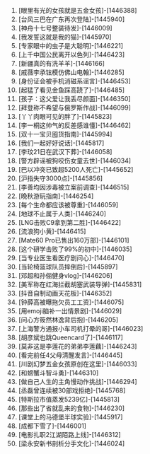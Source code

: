 
1. [眼里有光的女孩就是五金女孩]-[1446388]
1. [台风三巴在广东再次登陆]-[1445940]
1. [神舟十七号整装待发]-[1446009]
1. [我发誓这就是我的猫]-[1445970]
1. [专家眼中的虫子是大聪明]-[1446221]
1. [上千中国公民离开以色列]-[1446423]
1. [新疆真的有洗羊羊]-[1446166]
1. [戚薇李承铉模仿佛山电翰]-[1446285]
1. [身份证会被手机消磁系谣言]-[1446453]
1. [起猛了看见金鱼踩高跷了]-[1446485]
1. [孩子：这父爱让我丢尽颜面]-[1446350]
1. [拜登称不希望与俄罗斯作战]-[1446099]
1. [丫丫肉眼可见的胖了]-[1445823]
1. [李一桐这帅气的反差感谁懂]-[1446462]
1. [双十一宝贝囤货指南]-[1445994]
1. [我们一起好好说话]-[1445817]
1. [李玟21日在武汉下葬]-[1446058]
1. [警方辟谣被狗咬伤女童去世]-[1446034]
1. [巴以冲突已致超5200人死亡]-[1445652]
1. [沪指失守3000点]-[1445856]
1. [李善均因涉毒被立案前调查]-[1446515]
1. [晚秋游玩指南]-[1446254]
1. [每个生命都应该被尊重]-[1446059]
1. [地球不止属于人类]-[1446240]
1. [LNG击败C9拿到第二胜]-[1446422]
1. [流浪狗小黄]-[1446415]
1. [Mate60 Pro已售出160万部]-[1446101]
1. [这个研学击败了99%的初中]-[1446035]
1. [当专业医生看医疗剧问心]-[1446470]
1. [当轮椅篮球队员摔倒后]-[1445897]
1. [邓超和孙俪健身vlog]-[1446206]
1. [美军称在红海拦截胡塞武装导弹]-[1445831]
1. [抖音自制动画天花板]-[1446352]
1. [钟薛高被曝拖欠员工工资]-[1446075]
1. [用emoji脑补一出情景剧]-[1446029]
1. [问心方筱然林逸背后抱]-[1446205]
1. [上海警方通报小车司机打晕的哥]-[1446023]
1. [胡彦斌也跳Queencard了]-[1446117]
1. [莫非这是李莲花的弟弟李莲藕]-[1446243]
1. [看完前任4父母清醒发言]-[1446445]
1. [川剧幻梦五金女孩原创在这里]-[1446033]
1. [和螃蟹斗智斗勇]-[1446310]
1. [做自己人生的主角慢动作挑战]-[1446294]
1. [丞磊曾连续被30部戏拒绝]-[1445768]
1. [特斯拉市值蒸发5239亿]-[1445813]
1. [那些出了省就乱来的食物]-[1446230]
1. [课堂上的马德堡半球实验]-[1445917]
1. [成都下雪了]-[1446001]
1. [电影扎职2江湖陌路上线]-[1446312]
1. [梁永安新书剖析分手文化]-[1446024]